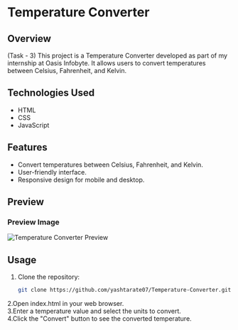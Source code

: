 # Temperature Converter

## Overview
(Task - 3)
This project is a Temperature Converter developed as part of my internship at Oasis Infobyte. It allows users to convert temperatures between Celsius, Fahrenheit, and Kelvin.

## Technologies Used

- HTML
- CSS
- JavaScript

## Features

- Convert temperatures between Celsius, Fahrenheit, and Kelvin.
- User-friendly interface.
- Responsive design for mobile and desktop.

## Preview

### Preview Image
![Temperature Converter Preview](./assets/preview.jpg)

## Usage

1. Clone the repository:
   ```bash
   git clone https://github.com/yashtarate07/Temperature-Converter.git
2.Open index.html in your web browser.
<br>
3.Enter a temperature value and select the units to convert.
<br>
4.Click the "Convert" button to see the converted temperature.
